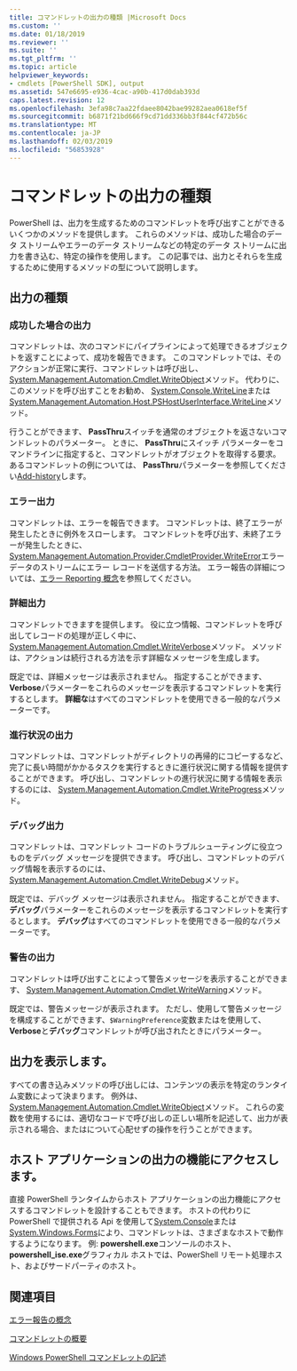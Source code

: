```yaml
---
title: コマンドレットの出力の種類 |Microsoft Docs
ms.custom: ''
ms.date: 01/18/2019
ms.reviewer: ''
ms.suite: ''
ms.tgt_pltfrm: ''
ms.topic: article
helpviewer_keywords:
- cmdlets [PowerShell SDK], output
ms.assetid: 547e6695-e936-4cac-a90b-417d0dab393d
caps.latest.revision: 12
ms.openlocfilehash: 3efa98c7aa22fdaee8042bae99282aea0618ef5f
ms.sourcegitcommit: b6871f21bd666f9cd71dd336bb3f844cf472b56c
ms.translationtype: MT
ms.contentlocale: ja-JP
ms.lasthandoff: 02/03/2019
ms.locfileid: "56853928"
---
```

# <a name="types-of-cmdlet-output"></a>コマンドレットの出力の種類

PowerShell は、出力を生成するためのコマンドレットを呼び出すことができるいくつかのメソッドを提供します。 これらのメソッドは、成功した場合のデータ ストリームやエラーのデータ ストリームなどの特定のデータ ストリームに出力を書き込む、特定の操作を使用します。 この記事では、出力とそれらを生成するために使用するメソッドの型について説明します。

## <a name="types-of-output"></a>出力の種類

### <a name="success-output"></a>成功した場合の出力

コマンドレットは、次のコマンドにパイプラインによって処理できるオブジェクトを返すことによって、成功を報告できます。 このコマンドレットでは、そのアクションが正常に実行、コマンドレットは呼び出し、 [System.Management.Automation.Cmdlet.WriteObject](/dotnet/api/System.Management.Automation.Cmdlet.WriteObject)メソッド。 代わりに、このメソッドを呼び出すことをお勧め、 [System.Console.WriteLine](/dotnet/api/System.Console.WriteLine)または[System.Management.Automation.Host.PSHostUserInterface.WriteLine](/dotnet/api/System.Management.Automation.Host.PSHostUserInterface.WriteLine)メソッド。

行うことができます、 **PassThru**スイッチを通常のオブジェクトを返さないコマンドレットのパラメーター。
ときに、 **PassThru**にスイッチ パラメーターをコマンドラインに指定すると、コマンドレットがオブジェクトを取得する要求。 あるコマンドレットの例については、 **PassThru**パラメーターを参照してください[Add-history](/powershell/module/Microsoft.PowerShell.Core/Add-History)します。

### <a name="error-output"></a>エラー出力

コマンドレットは、エラーを報告できます。 コマンドレットは、終了エラーが発生したときに例外をスローします。 コマンドレットを呼び出す、未終了エラーが発生したときに、 [System.Management.Automation.Provider.CmdletProvider.WriteError](/dotnet/api/System.Management.Automation.Provider.CmdletProvider.WriteError)エラー データのストリームにエラー レコードを送信する方法。 エラー報告の詳細については、[エラー Reporting 概念](./error-reporting-concepts.md)を参照してください。

### <a name="verbose-output"></a>詳細出力

コマンドレットできますを提供します。 役に立つ情報、コマンドレットを呼び出してレコードの処理が正しく中に、 [System.Management.Automation.Cmdlet.WriteVerbose](/dotnet/api/System.Management.Automation.Cmdlet.WriteVerbose)メソッド。 メソッドは、アクションは続行される方法を示す詳細なメッセージを生成します。

既定では、詳細メッセージは表示されません。 指定することができます、 **Verbose**パラメーターをこれらのメッセージを表示するコマンドレットを実行するとします。 **詳細な**はすべてのコマンドレットを使用できる一般的なパラメーターです。

### <a name="progress-output"></a>進行状況の出力

コマンドレットは、コマンドレットがディレクトリの再帰的にコピーするなど、完了に長い時間がかかるタスクを実行するときに進行状況に関する情報を提供することができます。 呼び出し、コマンドレットの進行状況に関する情報を表示するのには、 [System.Management.Automation.Cmdlet.WriteProgress](/dotnet/api/System.Management.Automation.Cmdlet.WriteProgress)メソッド。

### <a name="debug-output"></a>デバッグ出力

コマンドレットは、コマンドレット コードのトラブルシューティングに役立つものをデバッグ メッセージを提供できます。 呼び出し、コマンドレットのデバッグ情報を表示するのには、 [System.Management.Automation.Cmdlet.WriteDebug](/dotnet/api/System.Management.Automation.Cmdlet.WriteDebug)メソッド。

既定では、デバッグ メッセージは表示されません。 指定することができます、**デバッグ**パラメーターをこれらのメッセージを表示するコマンドレットを実行するとします。 **デバッグ**はすべてのコマンドレットを使用できる一般的なパラメーターです。

### <a name="warning-output"></a>警告の出力

コマンドレットは呼び出すことによって警告メッセージを表示することができます、 [System.Management.Automation.Cmdlet.WriteWarning](/dotnet/api/System.Management.Automation.Cmdlet.WriteWarning)メソッド。

既定では、警告メッセージが表示されます。 ただし、使用して警告メッセージを構成することができます、`$WarningPreference`変数またはを使用して、 **Verbose**と**デバッグ**コマンドレットが呼び出されたときにパラメーター。

## <a name="displaying-output"></a>出力を表示します。

すべての書き込みメソッドの呼び出しには、コンテンツの表示を特定のランタイム変数によって決まります。 例外は、 [System.Management.Automation.Cmdlet.WriteObject](/dotnet/api/System.Management.Automation.Cmdlet.WriteObject)メソッド。 これらの変数を使用するには、適切なコードで呼び出しの正しい場所を記述して、出力が表示される場合、またはについて心配せずの操作を行うことができます。

## <a name="accessing-the-output-functionality-of-a-host-application"></a>ホスト アプリケーションの出力の機能にアクセスします。

直接 PowerShell ランタイムからホスト アプリケーションの出力機能にアクセスするコマンドレットを設計することもできます。 ホストの代わりに PowerShell で提供される Api を使用して[System.Console](/dotnet/api/System.Console)または[System.Windows.Forms](/dotnet/api/System.Windows.Forms)により、コマンドレットは、さまざまなホストで動作するようになります。 例: **powershell.exe**コンソールのホスト、 **powershell_ise.exe**グラフィカル ホストでは、PowerShell リモート処理ホスト、およびサードパーティのホスト。

## <a name="see-also"></a>関連項目

[エラー報告の概念](./error-reporting-concepts.md)

[コマンドレットの概要](./cmdlet-overview.md)

[Windows PowerShell コマンドレットの記述](./writing-a-windows-powershell-cmdlet.md)